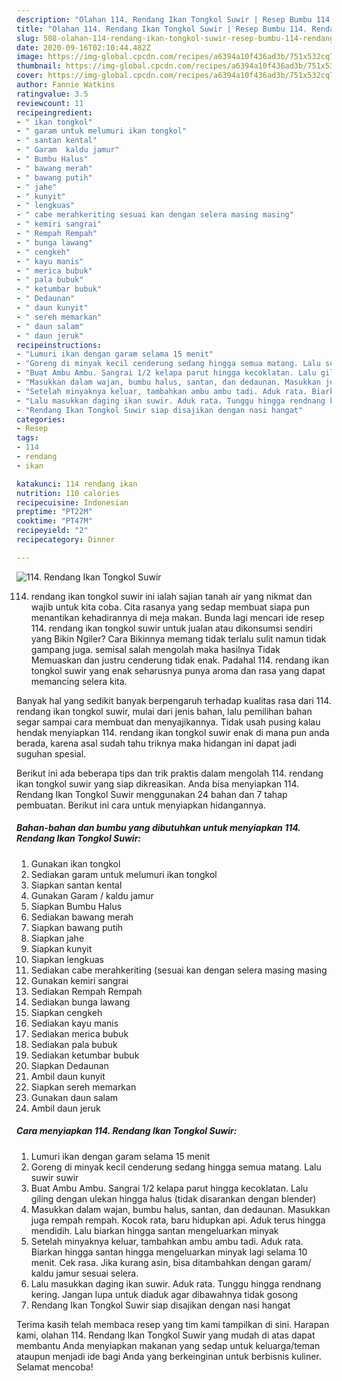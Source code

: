 ```yaml
---
description: "Olahan 114. Rendang Ikan Tongkol Suwir | Resep Bumbu 114. Rendang Ikan Tongkol Suwir Yang Sempurna"
title: "Olahan 114. Rendang Ikan Tongkol Suwir | Resep Bumbu 114. Rendang Ikan Tongkol Suwir Yang Sempurna"
slug: 508-olahan-114-rendang-ikan-tongkol-suwir-resep-bumbu-114-rendang-ikan-tongkol-suwir-yang-sempurna
date: 2020-09-16T02:10:44.482Z
image: https://img-global.cpcdn.com/recipes/a6394a10f436ad3b/751x532cq70/114-rendang-ikan-tongkol-suwir-foto-resep-utama.jpg
thumbnail: https://img-global.cpcdn.com/recipes/a6394a10f436ad3b/751x532cq70/114-rendang-ikan-tongkol-suwir-foto-resep-utama.jpg
cover: https://img-global.cpcdn.com/recipes/a6394a10f436ad3b/751x532cq70/114-rendang-ikan-tongkol-suwir-foto-resep-utama.jpg
author: Fannie Watkins
ratingvalue: 3.5
reviewcount: 11
recipeingredient:
- " ikan tongkol"
- " garam untuk melumuri ikan tongkol"
- " santan kental"
- " Garam  kaldu jamur"
- " Bumbu Halus"
- " bawang merah"
- " bawang putih"
- " jahe"
- " kunyit"
- " lengkuas"
- " cabe merahkeriting sesuai kan dengan selera masing masing"
- " kemiri sangrai"
- " Rempah Rempah"
- " bunga lawang"
- " cengkeh"
- " kayu manis"
- " merica bubuk"
- " pala bubuk"
- " ketumbar bubuk"
- " Dedaunan"
- " daun kunyit"
- " sereh memarkan"
- " daun salam"
- " daun jeruk"
recipeinstructions:
- "Lumuri ikan dengan garam selama 15 menit"
- "Goreng di minyak kecil cenderung sedang hingga semua matang. Lalu suwir suwir"
- "Buat Ambu Ambu. Sangrai 1/2 kelapa parut hingga kecoklatan. Lalu giling dengan ulekan hingga halus (tidak disarankan dengan blender)"
- "Masukkan dalam wajan, bumbu halus, santan, dan dedaunan. Masukkan juga rempah rempah. Kocok rata, baru hidupkan api. Aduk terus hingga mendidih. Lalu biarkan hingga santan mengeluarkan minyak"
- "Setelah minyaknya keluar, tambahkan ambu ambu tadi. Aduk rata. Biarkan hingga santan hingga mengeluarkan minyak lagi selama 10 menit. Cek rasa. Jika kurang asin, bisa ditambahkan dengan garam/ kaldu jamur sesuai selera."
- "Lalu masukkan daging ikan suwir. Aduk rata. Tunggu hingga rendnang kering. Jangan lupa untuk diaduk agar dibawahnya tidak gosong"
- "Rendang Ikan Tongkol Suwir siap disajikan dengan nasi hangat"
categories:
- Resep
tags:
- 114
- rendang
- ikan

katakunci: 114 rendang ikan 
nutrition: 110 calories
recipecuisine: Indonesian
preptime: "PT22M"
cooktime: "PT47M"
recipeyield: "2"
recipecategory: Dinner

---
```



![114. Rendang Ikan Tongkol Suwir](https://img-global.cpcdn.com/recipes/a6394a10f436ad3b/751x532cq70/114-rendang-ikan-tongkol-suwir-foto-resep-utama.jpg)


114. rendang ikan tongkol suwir ini ialah sajian tanah air yang nikmat dan wajib untuk kita coba. Cita rasanya yang sedap membuat siapa pun menantikan kehadirannya di meja makan.
Bunda lagi mencari ide resep 114. rendang ikan tongkol suwir untuk jualan atau dikonsumsi sendiri yang Bikin Ngiler? Cara Bikinnya memang tidak terlalu sulit namun tidak gampang juga. semisal salah mengolah maka hasilnya Tidak Memuaskan dan justru cenderung tidak enak. Padahal 114. rendang ikan tongkol suwir yang enak seharusnya punya aroma dan rasa yang dapat memancing selera kita.



Banyak hal yang sedikit banyak berpengaruh terhadap kualitas rasa dari 114. rendang ikan tongkol suwir, mulai dari jenis bahan, lalu pemilihan bahan segar sampai cara membuat dan menyajikannya. Tidak usah pusing kalau hendak menyiapkan 114. rendang ikan tongkol suwir enak di mana pun anda berada, karena asal sudah tahu triknya maka hidangan ini dapat jadi suguhan spesial.


Berikut ini ada beberapa tips dan trik praktis dalam mengolah 114. rendang ikan tongkol suwir yang siap dikreasikan. Anda bisa menyiapkan 114. Rendang Ikan Tongkol Suwir menggunakan 24 bahan dan 7 tahap pembuatan. Berikut ini cara untuk menyiapkan hidangannya.

<!--inarticleads1-->

##### Bahan-bahan dan bumbu yang dibutuhkan untuk menyiapkan 114. Rendang Ikan Tongkol Suwir:

1. Gunakan  ikan tongkol
1. Sediakan  garam untuk melumuri ikan tongkol
1. Siapkan  santan kental
1. Gunakan  Garam / kaldu jamur
1. Siapkan  Bumbu Halus
1. Sediakan  bawang merah
1. Siapkan  bawang putih
1. Siapkan  jahe
1. Siapkan  kunyit
1. Siapkan  lengkuas
1. Sediakan  cabe merahkeriting (sesuai kan dengan selera masing masing
1. Gunakan  kemiri sangrai
1. Sediakan  Rempah Rempah
1. Sediakan  bunga lawang
1. Siapkan  cengkeh
1. Sediakan  kayu manis
1. Sediakan  merica bubuk
1. Sediakan  pala bubuk
1. Sediakan  ketumbar bubuk
1. Siapkan  Dedaunan
1. Ambil  daun kunyit
1. Siapkan  sereh memarkan
1. Gunakan  daun salam
1. Ambil  daun jeruk




<!--inarticleads2-->

##### Cara menyiapkan 114. Rendang Ikan Tongkol Suwir:

1. Lumuri ikan dengan garam selama 15 menit
1. Goreng di minyak kecil cenderung sedang hingga semua matang. Lalu suwir suwir
1. Buat Ambu Ambu. Sangrai 1/2 kelapa parut hingga kecoklatan. Lalu giling dengan ulekan hingga halus (tidak disarankan dengan blender)
1. Masukkan dalam wajan, bumbu halus, santan, dan dedaunan. Masukkan juga rempah rempah. Kocok rata, baru hidupkan api. Aduk terus hingga mendidih. Lalu biarkan hingga santan mengeluarkan minyak
1. Setelah minyaknya keluar, tambahkan ambu ambu tadi. Aduk rata. Biarkan hingga santan hingga mengeluarkan minyak lagi selama 10 menit. Cek rasa. Jika kurang asin, bisa ditambahkan dengan garam/ kaldu jamur sesuai selera.
1. Lalu masukkan daging ikan suwir. Aduk rata. Tunggu hingga rendnang kering. Jangan lupa untuk diaduk agar dibawahnya tidak gosong
1. Rendang Ikan Tongkol Suwir siap disajikan dengan nasi hangat




Terima kasih telah membaca resep yang tim kami tampilkan di sini. Harapan kami, olahan 114. Rendang Ikan Tongkol Suwir yang mudah di atas dapat membantu Anda menyiapkan makanan yang sedap untuk keluarga/teman ataupun menjadi ide bagi Anda yang berkeinginan untuk berbisnis kuliner. Selamat mencoba!
